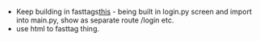- Keep building in fasttags[this](https://franken-ui.dev/examples/authentication) - being built in login.py screen and import into main.py, show as separate route /login etc.
- use html to fasttag thing.
